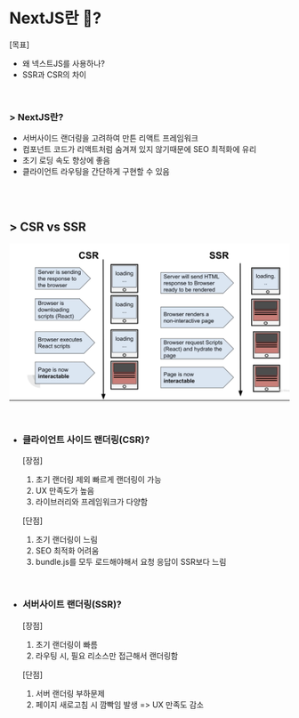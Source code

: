 # NextJS란 🏒? 

[목표]

- 왜 넥스트JS를 사용하나?
- SSR과 CSR의 차이


<br />


### > NextJS란?

- 서버사이드 랜더링을 고려하여 만튼 리액트 프레임워크
- 컴포넌트 코드가 리액트처럼 숨겨져 있지 않기때문에 SEO 최적화에 유리
- 초기 로딩 속도 향상에 좋음
- 클라이언트 라우팅을 간단하게 구현할 수 있음



<br /> 
<br />

## > CSR vs SSR



![](./imgs/CSR:SSR.png)

<br />

- ### 클라이언트 사이드 랜더링(CSR)? 

    [장점]
    1. 초기 랜더링 제외 빠르게 랜더링이 가능
    2. UX 만족도가 높음
    3. 라이브러리와 프레임워크가 다양함

    [단점] 
    1. 초기 랜더링이 느림
    2. SEO 최적화 어려움
    3. bundle.js를 모두 로드해야해서 요청 응답이 SSR보다 느림


<br>

-  ### 서버사이트 랜더링(SSR)?

    [장점]
    1. 초기 랜더링이 빠름 
    2. 라우팅 시, 필요 리소스만 접근해서 랜더링함

    [단점]
    1. 서버 랜더링 부하문제
    2. 페이지 새로고침 시 깜빡임 발생 => UX 만족도 감소 

